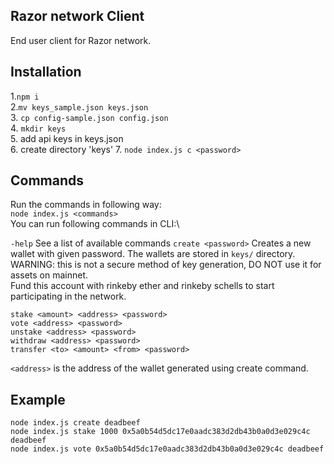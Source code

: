 ## Razor network Client
End user client for Razor network.
## Installation
1.`npm i` \
2.`mv keys_sample.json keys.json`\
3. `cp config-sample.json config.json` \
4. `mkdir keys`\
5. add api keys in keys.json\
6. create directory 'keys'
7. `node index.js c <password>`


## Commands
Run the commands in following way:\
    `node index.js <commands>`\
You can run following commands in CLI:\

`-help` See a list of available commands
`create <password>`  Creates a new wallet with given password. The wallets are stored in `keys/` directory.
WARNING: this is not a secure method of key generation, DO NOT use it for assets on mainnet.\
Fund this account with rinkeby ether and rinkeby schells to start participating in the network.

    stake <amount> <address> <password>
    vote <address> <password>
    unstake <address> <password>
    withdraw <address> <password>
    transfer <to> <amount> <from> <password>
`<address>` is the address of the wallet generated using create command.

## Example

    node index.js create deadbeef
    node index.js stake 1000 0x5a0b54d5dc17e0aadc383d2db43b0a0d3e029c4c deadbeef
    node index.js vote 0x5a0b54d5dc17e0aadc383d2db43b0a0d3e029c4c deadbeef
